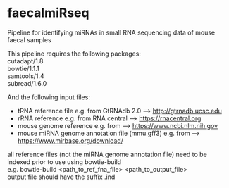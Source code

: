# faecalmiRseq
Pipeline for identifying miRNAs in small RNA sequencing data of mouse faecal samples

This pipeline requires the following packages:  
cutadapt/1.8  
bowtie/1.1.1  
samtools/1.4  
subread/1.6.0  

And the following input files:  
* tRNA reference file e.g. from GtRNAdb 2.0 --> http://gtrnadb.ucsc.edu  
* rRNA reference e.g. from RNA central --> https://rnacentral.org  
* mouse genome reference e.g. from --> https://www.ncbi.nlm.nih.gov  
* mouse miRNA genome annotation file (mmu.gff3) e.g. from --> https://www.mirbase.org/download/  

all reference files (not the miRNA genome annotation file) need to be indexed prior to use using bowtie-build  
e.g. bowtie-build <path_to_ref_fna_file> <path_to_output_file>  
output file should have the suffix .ind  
